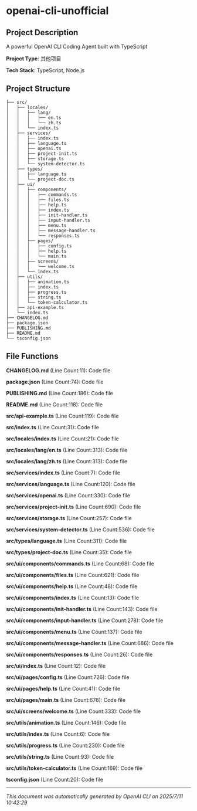 # openai-cli-unofficial

## Project Description

A powerful OpenAI CLI Coding Agent built with TypeScript

**Project Type**: 其他项目

**Tech Stack**: TypeScript, Node.js

## Project Structure

```
├── src/
│   ├── locales/
│   │   ├── lang/
│   │   │   ├── en.ts
│   │   │   └── zh.ts
│   │   └── index.ts
│   ├── services/
│   │   ├── index.ts
│   │   ├── language.ts
│   │   ├── openai.ts
│   │   ├── project-init.ts
│   │   ├── storage.ts
│   │   └── system-detector.ts
│   ├── types/
│   │   ├── language.ts
│   │   └── project-doc.ts
│   ├── ui/
│   │   ├── components/
│   │   │   ├── commands.ts
│   │   │   ├── files.ts
│   │   │   ├── help.ts
│   │   │   ├── index.ts
│   │   │   ├── init-handler.ts
│   │   │   ├── input-handler.ts
│   │   │   ├── menu.ts
│   │   │   ├── message-handler.ts
│   │   │   └── responses.ts
│   │   ├── pages/
│   │   │   ├── config.ts
│   │   │   ├── help.ts
│   │   │   └── main.ts
│   │   ├── screens/
│   │   │   └── welcome.ts
│   │   └── index.ts
│   ├── utils/
│   │   ├── animation.ts
│   │   ├── index.ts
│   │   ├── progress.ts
│   │   ├── string.ts
│   │   └── token-calculator.ts
│   ├── api-example.ts
│   └── index.ts
├── CHANGELOG.md
├── package.json
├── PUBLISHING.md
├── README.md
└── tsconfig.json
```

## File Functions

**CHANGELOG.md** (Line Count:11): Code file

**package.json** (Line Count:74): Code file

**PUBLISHING.md** (Line Count:186): Code file

**README.md** (Line Count:118): Code file

**src/api-example.ts** (Line Count:119): Code file

**src/index.ts** (Line Count:31): Code file

**src/locales/index.ts** (Line Count:21): Code file

**src/locales/lang/en.ts** (Line Count:313): Code file

**src/locales/lang/zh.ts** (Line Count:313): Code file

**src/services/index.ts** (Line Count:7): Code file

**src/services/language.ts** (Line Count:120): Code file

**src/services/openai.ts** (Line Count:330): Code file

**src/services/project-init.ts** (Line Count:690): Code file

**src/services/storage.ts** (Line Count:257): Code file

**src/services/system-detector.ts** (Line Count:536): Code file

**src/types/language.ts** (Line Count:311): Code file

**src/types/project-doc.ts** (Line Count:35): Code file

**src/ui/components/commands.ts** (Line Count:68): Code file

**src/ui/components/files.ts** (Line Count:621): Code file

**src/ui/components/help.ts** (Line Count:48): Code file

**src/ui/components/index.ts** (Line Count:13): Code file

**src/ui/components/init-handler.ts** (Line Count:143): Code file

**src/ui/components/input-handler.ts** (Line Count:278): Code file

**src/ui/components/menu.ts** (Line Count:137): Code file

**src/ui/components/message-handler.ts** (Line Count:686): Code file

**src/ui/components/responses.ts** (Line Count:26): Code file

**src/ui/index.ts** (Line Count:12): Code file

**src/ui/pages/config.ts** (Line Count:726): Code file

**src/ui/pages/help.ts** (Line Count:41): Code file

**src/ui/pages/main.ts** (Line Count:678): Code file

**src/ui/screens/welcome.ts** (Line Count:333): Code file

**src/utils/animation.ts** (Line Count:146): Code file

**src/utils/index.ts** (Line Count:6): Code file

**src/utils/progress.ts** (Line Count:230): Code file

**src/utils/string.ts** (Line Count:93): Code file

**src/utils/token-calculator.ts** (Line Count:169): Code file

**tsconfig.json** (Line Count:20): Code file

---

*This document was automatically generated by OpenAI CLI on 2025/7/11 10:42:29*
